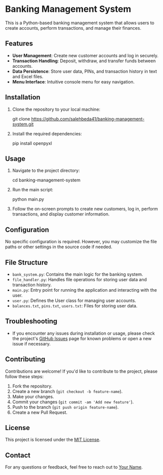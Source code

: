 # Banking Management System

This is a Python-based banking management system that allows users to create accounts, perform transactions, and manage their finances.

## Features

- **User Management**: Create new customer accounts and log in securely.
- **Transaction Handling**: Deposit, withdraw, and transfer funds between accounts.
- **Data Persistence**: Store user data, PINs, and transaction history in text and Excel files.
- **Menu Interface**: Intuitive console menu for easy navigation.

## Installation

1. Clone the repository to your local machine:

    git clone https://github.com/salehbeda41/banking-management-system.git

2. Install the required dependencies:

    pip install openpyxl

## Usage

1. Navigate to the project directory:

    cd banking-management-system

2. Run the main script:

    python main.py

3. Follow the on-screen prompts to create new customers, log in, perform transactions, and display customer information.

## Configuration

No specific configuration is required. However, you may customize the file paths or other settings in the source code if needed.

## File Structure

- `bank_system.py`: Contains the main logic for the banking system.
- `file_handler.py`: Handles file operations for storing user data and transaction history.
- `main.py`: Entry point for running the application and interacting with the user.
- `user.py`: Defines the User class for managing user accounts.
- `balances.txt`, `pins.txt`, `users.txt`: Files for storing user data.

## Troubleshooting

- If you encounter any issues during installation or usage, please check the project's [GitHub Issues](https://github.com/salehbeda41/banking-management-system/issues) page for known problems or open a new issue if necessary.

## Contributing

Contributions are welcome! If you'd like to contribute to the project, please follow these steps:

1. Fork the repository.
2. Create a new branch (`git checkout -b feature-name`).
3. Make your changes.
4. Commit your changes (`git commit -am 'Add new feature'`).
5. Push to the branch (`git push origin feature-name`).
6. Create a new Pull Request.

## License

This project is licensed under the [MIT License](LICENSE).

## Contact

For any questions or feedback, feel free to reach out to [Your Name](mailto:salehbeda41@gmail.com).
